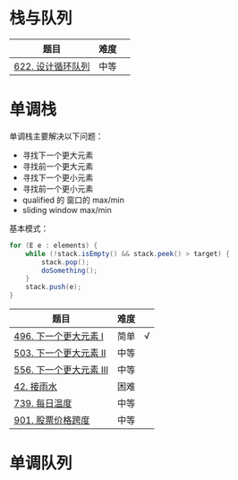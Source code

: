 # 栈与队列

|题目|难度||
|---|---|---|
|[622. 设计循环队列](https://leetcode-cn.com/problems/design-circular-queue/)|中等

# 单调栈

单调栈主要解决以下问题：

- 寻找下一个更大元素
- 寻找前一个更大元素
- 寻找下一个更小元素
- 寻找前一个更小元素
- qualified 的 窗口的 max/min
- sliding window max/min

基本模式：

``` java
for (E e : elements) {
    while (!stack.isEmpty() && stack.peek() > target) {
        stack.pop();
        doSomething();
    }
    stack.push(e);
}
```

|题目|难度||
|---|---|---|
|[496. 下一个更大元素 I](https://leetcode-cn.com/problems/next-greater-element-i/)|简单|√|
|[503. 下一个更大元素 II](https://leetcode-cn.com/problems/next-greater-element-ii/)|中等
|[556. 下一个更大元素 III](https://leetcode-cn.com/problems/next-greater-element-iii/)|中等
|[42. 接雨水](https://leetcode-cn.com/problems/trapping-rain-water/)|困难
|[739. 每日温度](https://leetcode-cn.com/problems/daily-temperatures/)|中等
|[901. 股票价格跨度](https://leetcode-cn.com/problems/online-stock-span/)|中等

# 单调队列